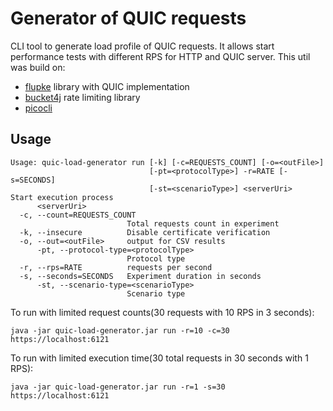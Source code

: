 # Generator of QUIC requests

CLI tool to generate load profile of QUIC requests.
It allows start performance tests with different RPS for HTTP and QUIC server.
This util was build on:

* [flupke](https://bitbucket.org/pjtr/flupke.git) library with QUIC implementation
* [bucket4j](https://github.com/bucket4j/bucket4j) rate limiting library
* [picocli](https://github.com/remkop/picocli)

## Usage

```
Usage: quic-load-generator run [-k] [-c=REQUESTS_COUNT] [-o=<outFile>]
                               [-pt=<protocolType>] -r=RATE [-s=SECONDS]
                               [-st=<scenarioType>] <serverUri>
Start execution process
      <serverUri>
  -c, --count=REQUESTS_COUNT
                          Total requests count in experiment
  -k, --insecure          Disable certificate verification
  -o, --out=<outFile>     output for CSV results
      -pt, --protocol-type=<protocolType>
                          Protocol type
  -r, --rps=RATE          requests per second
  -s, --seconds=SECONDS   Experiment duration in seconds
      -st, --scenario-type=<scenarioType>
                          Scenario type
```

To run with limited request counts(30 requests with 10 RPS in 3 seconds):

    java -jar quic-load-generator.jar run -r=10 -c=30 https://localhost:6121


To run with limited execution time(30 total requests in 30 seconds with 1 RPS):

    java -jar quic-load-generator.jar run -r=1 -s=30 https://localhost:6121
    
